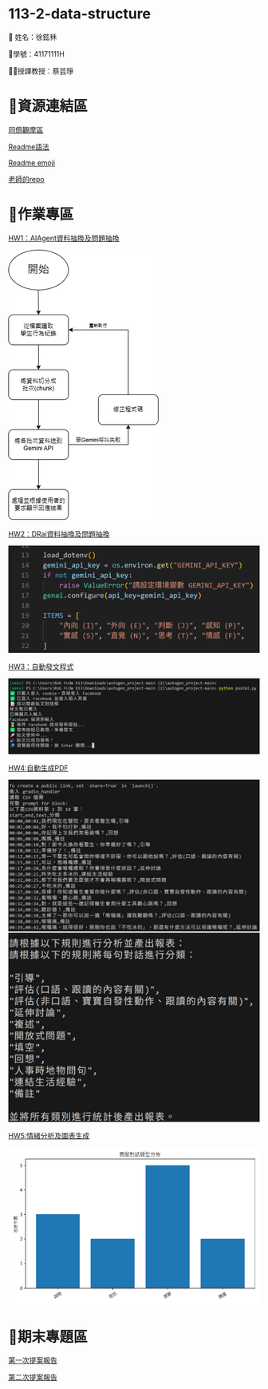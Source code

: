 # 113-2-data-structure
:ghost: 姓名：徐鉉秝

:dizzy:學號：41171111H

:woman_teacher:授課教授：蔡芸琤

# :link:資源連結區
[同儕觀摩區](https://docs.google.com/spreadsheets/d/1pLTxpmVJRoIrFS3xNUEIpwjLHSnkeFrQRoi_mZlSr_s/edit?gid=1996231136#gid=1996231136)

[Readme語法](https://docs.github.com/zh/get-started/writing-on-github/getting-started-with-writing-and-formatting-on-github/basic-writing-and-formatting-syntax)

[Readme emoji](https://github.com/ikatyang/emoji-cheat-sheet/blob/master/README.md)

[老師的repo](https://github.com/peculab/autogen_project/tree/main)

# :seedling:作業專區
[HW1：AIAgent資料抽換及問題抽換](HW1)

![image](https://github.com/pandahsu849/113-2-data-structure/blob/main/HW1/AI%20Agent%E6%9E%B6%E6%A7%8B%E5%9C%96.png)

[HW2：DRai資料抽換及問題抽換](HW2)

![image](https://github.com/pandahsu849/113-2-data-structure/blob/main/HW2/%E8%9E%A2%E5%B9%95%E6%93%B7%E5%8F%96%E7%95%AB%E9%9D%A2%202025-04-08%20004809.png)

[HW3：自動發文程式](HW3)

![image](https://github.com/pandahsu849/113-2-data-structure/blob/main/HW3/%E8%9E%A2%E5%B9%95%E6%93%B7%E5%8F%96%E7%95%AB%E9%9D%A2%202025-04-08%20144626.png)

[HW4:自動生成PDF](HW4)

![image](https://github.com/pandahsu849/113-2-data-structure/blob/main/HW4/%E8%9E%A2%E5%B9%95%E6%93%B7%E5%8F%96%E7%95%AB%E9%9D%A2%202025-04-15%20114137.png)
![image](https://github.com/pandahsu849/113-2-data-structure/blob/main/HW4/%E8%9E%A2%E5%B9%95%E6%93%B7%E5%8F%96%E7%95%AB%E9%9D%A2%202025-04-15%20114148.png)

[HW5:情緒分析及圖表生成](HW5)

![image](https://github.com/pandahsu849/113-2-data-structure/blob/main/HW5/static/aspect_bar_customer_service_sample.png)


# :mage:期末專題區
[第一次提案報告](https://www.youtube.com/watch?v=HNZi0XfPRjk)

[第二次提案報告](https://www.youtube.com/watch?v=HVR233aHdG8)
